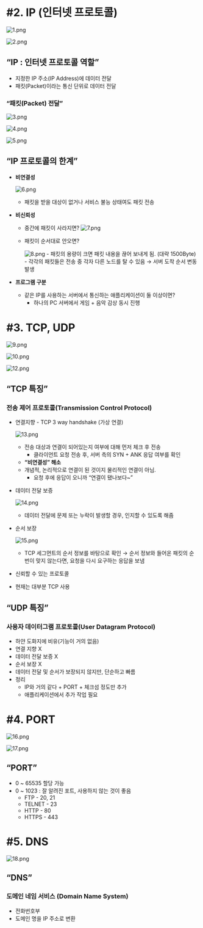 # #2. IP (인터넷 프로토콜)

![1.png](images%2F%EB%B0%95%EC%A7%84%EC%9A%B0%2F1.png)

![2.png](images%2F%EB%B0%95%EC%A7%84%EC%9A%B0%2F2.png)

## “IP : 인터넷 프로토콜 역할”

- 지정한 IP 주소(IP Address)에 데이터 전달
- 패킷(Packet)이라는 통신 단위로 데이터 전달

### “패킷(Packet) 전달”

![3.png](images%2F%EB%B0%95%EC%A7%84%EC%9A%B0%2F3.png)

![4.png](images%2F%EB%B0%95%EC%A7%84%EC%9A%B0%2F4.png)

![5.png](images%2F%EB%B0%95%EC%A7%84%EC%9A%B0%2F5.png)

## “IP 프로토콜의 한계”

- **비연결성**

    ![6.png](images%2F%EB%B0%95%EC%A7%84%EC%9A%B0%2F6.png)
    - 패킷을 받을 대상이 없거나 서비스 불능 상태여도 패킷 전송

- **비신뢰성**
  - 중간에 패킷이 사라지면?
  ![7.png](images%2F%EB%B0%95%EC%A7%84%EC%9A%B0%2F7.png)
  
  - 패킷이 순서대로 안오면?

    ![8.png](images%2F%EB%B0%95%EC%A7%84%EC%9A%B0%2F8.png)
        - 패킷의 용량이 크면 패킷 내용을 끊어 보내게 됨. (대략 1500Byte)
        - 각각의 패킷들은 전송 중 각자 다른 노드를 탈 수 있음 → 서버 도착 순서 변동 발생
- **프로그램 구분**
    - 같은 IP를 사용하는 서버에서 통신하는 애플리케이션이 둘 이상이면?
        - 하나의 PC 서버에서 게임 + 음악 감상 동시 진행

# #3. TCP, UDP

![9.png](images%2F%EB%B0%95%EC%A7%84%EC%9A%B0%2F9.png)

![10.png](images%2F%EB%B0%95%EC%A7%84%EC%9A%B0%2F10.png)

![12.png](images%2F%EB%B0%95%EC%A7%84%EC%9A%B0%2F12.png)

## “TCP 특징”

### 전송 제어 프로토콜(Transmission Control Protocol)

- 연결지향 - TCP 3 way handshake (가상 연결)

    ![13.png](images%2F%EB%B0%95%EC%A7%84%EC%9A%B0%2F13.png)

    - 전송 대상과 연결이 되어있는지 여부에 대해 먼저 체크 후 전송
        - 클라이언트 요청 전송 후, 서버 측의 SYN + ANK 응답 여부를 확인
    - **“비연결성” 해소**
    - 개념적, 논리적으로 연결이 된 것이지 물리적인 연결이 아님.
        - 요청 후에 응답이 오니까 “연결이 됐나보다~”
- 데이터 전달 보증

    ![14.png](images%2F%EB%B0%95%EC%A7%84%EC%9A%B0%2F14.png)

    - 데이터 전달에 문제 또는 누락이 발생할 경우, 인지할 수 있도록 해줌
- 순서 보장

    ![15.png](images%2F%EB%B0%95%EC%A7%84%EC%9A%B0%2F15.png)

    - TCP 세그먼트의 순서 정보를 바탕으로 확인
      → 순서 정보와 들어온 패킷의 순번이 맞지 않는다면, 요청을 다시 요구하는 응답을 보냄
- 신뢰할 수 있는 프로토콜
- 현재는 대부분 TCP 사용

## “UDP 특징”

### 사용자 데이터그램 프로토콜(User Datagram Protocol)

- 하얀 도화지에 비유(기능이 거의 없음)
- 연결 지향 X
- 데이터 전달 보증 X
- 순서 보장 X
- 데이터 전달 및 순서가 보장되지 않지만, 단순하고 빠름
- 정리
    - IP와 거의 같다 + PORT + 체크섬 정도만 추가
    - 애플리케이션에서 추가 작업 필요

# #4. PORT

![16.png](images%2F%EB%B0%95%EC%A7%84%EC%9A%B0%2F16.png)

![17.png](images%2F%EB%B0%95%EC%A7%84%EC%9A%B0%2F17.png)

## “PORT”

- 0 ~ 65535 할당 가능
- 0 ~ 1023 : 잘 알려진 포트, 사용하지 않는 것이 좋음
    - FTP - 20, 21
    - TELNET - 23
    - HTTP - 80
    - HTTPS - 443

# #5. DNS

![18.png](images%2F%EB%B0%95%EC%A7%84%EC%9A%B0%2F18.png)

## “DNS”

### 도메인 네임 서비스 (Domain Name System)

- 전화번호부
- 도메인 명을 IP 주소로 변환